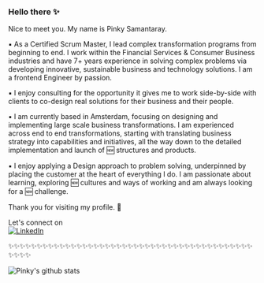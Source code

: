 ### Hello there :sparkles: 

Nice to meet you. My name is Pinky Samantaray. 

:black_small_square: As a Certified Scrum Master, I lead complex transformation programs from beginning to end. I work within the Financial Services & Consumer Business industries and have 7+ years experience in solving complex problems via developing innovative, sustainable business and technology solutions. I am a frontend Engineer by passion. 

:black_small_square: I enjoy consulting for the opportunity it gives me to work side-by-side with clients to co-design real solutions for their business and their people.

:black_small_square: I am currently based in Amsterdam, focusing on designing and implementing large scale business transformations. I am experienced across end to end transformations, starting with translating business strategy into capabilities and initiatives, all the way down to the detailed implementation and launch of :new: structures and products. 

:black_small_square: I enjoy applying a Design approach to problem solving, underpinned by placing the customer at the heart of everything I do. I am passionate about learning, exploring :new: cultures and ways of working and am always looking for a :new: challenge. 




Thank you for visiting my profile. :rocket:



Let's connect on <br>
    <a href="https://www.linkedin.com/in/pinkysamantaray/"><img src="https://img.shields.io/badge/LinkedIn--_.svg?style=social&logo=linkedin" alt="LinkedIn"></a>

:sparkles::sparkles::sparkles::sparkles::sparkles::sparkles::sparkles::sparkles::sparkles::sparkles::sparkles::sparkles::sparkles::sparkles::sparkles::sparkles::sparkles::sparkles::sparkles::sparkles::sparkles::sparkles::sparkles::sparkles::sparkles::sparkles::sparkles::sparkles::sparkles::sparkles::sparkles::sparkles::sparkles::sparkles::sparkles::sparkles::sparkles::sparkles::sparkles::sparkles::sparkles::sparkles::sparkles::sparkles::sparkles::sparkles::sparkles:


![Pinky's github stats](https://github-readme-stats.vercel.app/api?username=pinkysamantaray&theme=algolia&show_icons=false)

<!--
**pinkysamantaray/pinkysamantaray** is a ✨ _special_ ✨ repository because its `README.md` (this file) appears on your GitHub profile.

Here are some ideas to get you started:

- 🔭 I’m currently working on ...
- 🌱 I’m currently learning ...
- 👯 I’m looking to collaborate on ...
- 🤔 I’m looking for help with ...
- 💬 Ask me about ...
- 📫 How to reach me: ...
- 😄 Pronouns: ...
- ⚡ Fun fact: ...
-->
